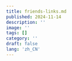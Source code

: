```yaml
---
title: friends-links.md
published: 2024-11-14
description: ''
image: ''
tags: []
category: ''
draft: false 
lang: 'zh_CN'
---
```

